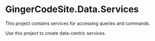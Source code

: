 ﻿# GingerCodeSite.Data.Services

This project contains services for accessing queries and commands.

Use this project to create data-centric services.